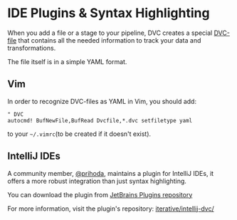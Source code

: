 # IDE Plugins & Syntax Highlighting

When you add a file or a stage to your pipeline, DVC creates a special
[DVC-file](/doc/user-guide/dvc-file-format) that contains all the needed
information to track your data and transformations.

The file itself is in a simple YAML format.

## Vim

In order to recognize DVC-files as YAML in Vim, you should add:

```vim
" DVC
autocmd! BufNewFile,BufRead Dvcfile,*.dvc setfiletype yaml
```

to your `~/.vimrc`(to be created if it doesn't exist).

## IntelliJ IDEs

A community member, [@prihoda](https://github.com/prihoda), maintains a plugin
for IntelliJ IDEs, it offers a more robust integration than just syntax
highlighting.

You can download the plugin from
[JetBrains Plugins repository](https://plugins.jetbrains.com/plugin/11368-dvc-support-poc)

For more information, visit the plugin's repository:
[iterative/intellij-dvc/](https://github.com/iterative/intellij-dvc/)
